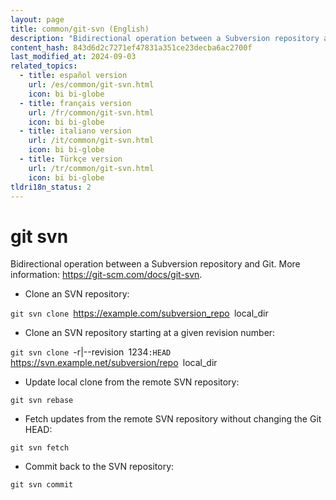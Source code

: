 ```yaml
---
layout: page
title: common/git-svn (English)
description: "Bidirectional operation between a Subversion repository and Git."
content_hash: 843d6d2c7271ef47831a351ce23decba6ac2700f
last_modified_at: 2024-09-03
related_topics:
  - title: español version
    url: /es/common/git-svn.html
    icon: bi bi-globe
  - title: français version
    url: /fr/common/git-svn.html
    icon: bi bi-globe
  - title: italiano version
    url: /it/common/git-svn.html
    icon: bi bi-globe
  - title: Türkçe version
    url: /tr/common/git-svn.html
    icon: bi bi-globe
tldri18n_status: 2
---
```

# git svn

Bidirectional operation between a Subversion repository and Git.
More information: <https://git-scm.com/docs/git-svn>.

- Clone an SVN repository:

`git svn clone `<span class="tldr-var badge badge-pill bg-dark-lm bg-white-dm text-white-lm text-dark-dm font-weight-bold">https://example.com/subversion_repo</span>` `<span class="tldr-var badge badge-pill bg-dark-lm bg-white-dm text-white-lm text-dark-dm font-weight-bold">local_dir</span>

- Clone an SVN repository starting at a given revision number:

`git svn clone `<span class="tldr-var badge badge-pill bg-dark-lm bg-white-dm text-white-lm text-dark-dm font-weight-bold">-r|--revision</span>` `<span class="tldr-var badge badge-pill bg-dark-lm bg-white-dm text-white-lm text-dark-dm font-weight-bold">1234</span>`:HEAD `<span class="tldr-var badge badge-pill bg-dark-lm bg-white-dm text-white-lm text-dark-dm font-weight-bold">https://svn.example.net/subversion/repo</span>` `<span class="tldr-var badge badge-pill bg-dark-lm bg-white-dm text-white-lm text-dark-dm font-weight-bold">local_dir</span>

- Update local clone from the remote SVN repository:

`git svn rebase`

- Fetch updates from the remote SVN repository without changing the Git HEAD:

`git svn fetch`

- Commit back to the SVN repository:

`git svn commit`
